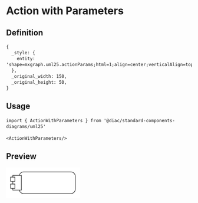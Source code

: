 # Action with Parameters

## Definition

```
{
  _style: { 
    entity: 'shape=mxgraph.uml25.actionParams;html=1;align=center;verticalAlign=top;absoluteArcSize=1;arcSize=10;dashed=0;spacingLeft=10;spacingTop=5;whiteSpace=wrap;',
  },
  _original_width: 150,
  _original_height: 50,
}
```

## Usage

```
import { ActionWithParameters } from '@diac/standard-components-diagrams/uml25'

<ActionWithParameters/>
```

## Preview

<img src="./action-with-parameters.png" width="200"/>
